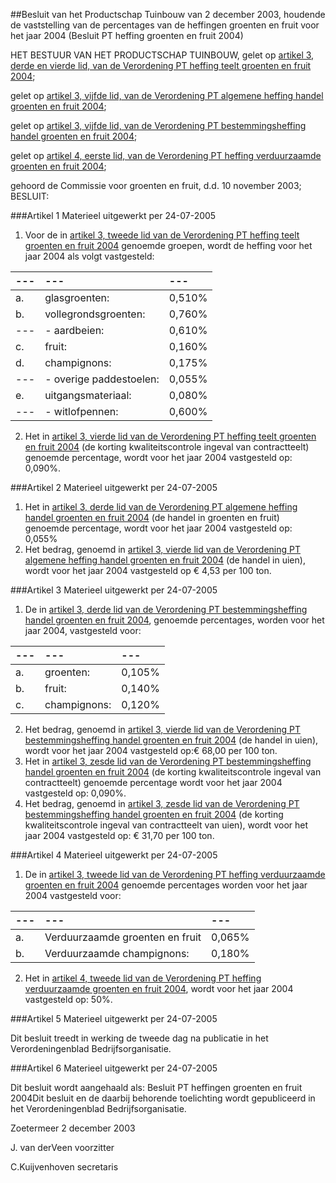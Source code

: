 <meta http-equiv='Content-Type' content='text/html; charset=utf-8' />

##Besluit van het Productschap Tuinbouw van 2 december 2003, houdende de vaststelling van de percentages van de heffingen groenten en fruit voor het jaar 2004 (Besluit PT heffing groenten en fruit 2004)

HET BESTUUR VAN HET PRODUCTSCHAP TUINBOUW,
gelet op [artikel 3, derde en vierde lid, van de Verordening PT heffing teelt groenten en fruit 2004](../../../../../../../../../pbo/verordening/pt/heffing/teelt/groenten/en/fruit/2004/BWBR0015314/README.md);

gelet op [artikel 3, vijfde lid, van de Verordening PT algemene heffing handel groenten en fruit 2004](../../../../../../../../../pbo/verordening/pt/algemene/heffing/handel/groenten/en/fruit/2004/BWBR0015319/README.md);

gelet op [artikel 3, vijfde lid, van de Verordening PT bestemmingsheffing handel groenten en fruit 2004](../../../../../../../../../pbo/verordening/pt/bestemmingsheffing/handel/groenten/en/fruit/2004/BWBR0015316/README.md);

gelet op [artikel 4, eerste lid, van de Verordening PT heffing verduurzaamde groenten en fruit 2004](../../../../../../../../../pbo/verordening/pt/heffing/verduurzaamde/groenten/en/fruit/2004/BWBR0015315/README.md);

gehoord de Commissie voor groenten en fruit, d.d. 10 november 2003;
BESLUIT:

###Artikel 1 
Materieel uitgewerkt per 24-07-2005 

1. Voor de in [artikel 3, tweede lid van de Verordening PT heffing teelt groenten en fruit 2004](../../../../../../../../../pbo/verordening/pt/heffing/teelt/groenten/en/fruit/2004/BWBR0015314/README.md) genoemde groepen, wordt de heffing voor het jaar 2004 als volgt vastgesteld:

| --- | --- | --- |
|:---|:---|:---|
|a. |glasgroenten: |0,510% |
|b. |vollegrondsgroenten: |0,760% |
| --- |- aardbeien: |0,610% |
|c. |fruit: |0,160% |
|d. |champignons: |0,175% |
| --- |- overige paddestoelen: |0,055% |
|e. |uitgangsmateriaal: |0,080% |
| --- |- witlofpennen: |0,600% |

2. Het in [artikel 3, vierde lid van de Verordening PT heffing teelt groenten en fruit 2004](../../../../../../../../../pbo/verordening/pt/heffing/teelt/groenten/en/fruit/2004/BWBR0015314/README.md) (de korting kwaliteitscontrole ingeval van contractteelt) genoemde percentage, wordt voor het jaar 2004 vastgesteld op: 0,090%.

###Artikel 2 
Materieel uitgewerkt per 24-07-2005 

1. Het in [artikel 3, derde lid van de Verordening PT algemene heffing handel groenten en fruit 2004](../../../../../../../../../pbo/verordening/pt/algemene/heffing/handel/groenten/en/fruit/2003/BWBR0014037/README.md) (de handel in groenten en fruit) genoemde percentage, wordt voor het jaar 2004 vastgesteld op: 0,055%
2. Het bedrag, genoemd in [artikel 3, vierde lid van de Verordening PT algemene heffing handel groenten en fruit 2004](../../../../../../../../../pbo/verordening/pt/algemene/heffing/handel/groenten/en/fruit/2004/BWBR0015319/README.md) (de handel in uien), wordt voor het jaar 2004 vastgesteld op € 4,53 per 100 ton.

###Artikel 3 
Materieel uitgewerkt per 24-07-2005 

1. De in [artikel 3, derde lid van de Verordening PT bestemmingsheffing handel groenten en fruit 2004](../../../../../../../../../pbo/verordening/pt/bestemmingsheffing/handel/groenten/en/fruit/2004/BWBR0015316/README.md), genoemde percentages, worden voor het jaar 2004, vastgesteld voor:

| --- | --- | --- |
|:---|:---|:---|
|a. |groenten: |0,105% |
|b. |fruit: |0,140% |
|c. |champignons: |0,120% |

2. Het bedrag, genoemd in [artikel 3, vierde lid van de Verordening PT bestemmingsheffing handel groenten en fruit 2004](../../../../../../../../../pbo/verordening/pt/bestemmingsheffing/handel/groenten/en/fruit/2004/BWBR0015316/README.md) (de handel in uien), wordt voor het jaar 2004 vastgesteld op:€ 68,00 per 100 ton.
3. Het in [artikel 3, zesde lid van de Verordening PT bestemmingsheffing handel groenten en fruit 2004](../../../../../../../../../pbo/verordening/pt/bestemmingsheffing/handel/groenten/en/fruit/2004/BWBR0015316/README.md) (de korting kwaliteitscontrole ingeval van contractteelt) genoemde percentage wordt voor het jaar 2004 vastgesteld op: 0,090%.
4. Het bedrag, genoemd in [artikel 3, zesde lid van de Verordening PT bestemmingsheffing handel groenten en fruit 2004](../../../../../../../../../pbo/verordening/pt/bestemmingsheffing/handel/groenten/en/fruit/2004/BWBR0015316/README.md) (de korting kwaliteitscontrole ingeval van contractteelt van uien), wordt voor het jaar 2004 vastgesteld op: € 31,70 per 100 ton.

###Artikel 4 
Materieel uitgewerkt per 24-07-2005 

1. De in [artikel 3, tweede lid van de Verordening PT heffing verduurzaamde groenten en fruit 2004](../../../../../../../../../pbo/verordening/pt/heffing/verduurzaamde/groenten/en/fruit/2004/BWBR0015315/README.md) genoemde percentages worden voor het jaar 2004 vastgesteld voor:

| --- | --- | --- |
|:---|:---|:---|
|a. |Verduurzaamde groenten en fruit |0,065% |
|b. |Verduurzaamde champignons: |0,180% |

2. Het in [artikel 4, tweede lid van de Verordening PT heffing verduurzaamde groenten en fruit 2004](../../../../../../../../../pbo/verordening/pt/heffing/verduurzaamde/groenten/en/fruit/2004/BWBR0015315/README.md), wordt voor het jaar 2004 vastgesteld op: 50%.

###Artikel 5 
Materieel uitgewerkt per 24-07-2005 

Dit besluit treedt in werking de tweede dag na publicatie in het Verordeningenblad Bedrijfsorganisatie.

###Artikel 6 
Materieel uitgewerkt per 24-07-2005 

Dit besluit wordt aangehaald als: Besluit PT heffingen groenten en fruit 2004Dit besluit en de daarbij behorende toelichting wordt gepubliceerd in het Verordeningenblad Bedrijfsorganisatie.

Zoetermeer
2 december 2003

J. van derVeen
voorzitter

C.Kuijvenhoven
secretaris
